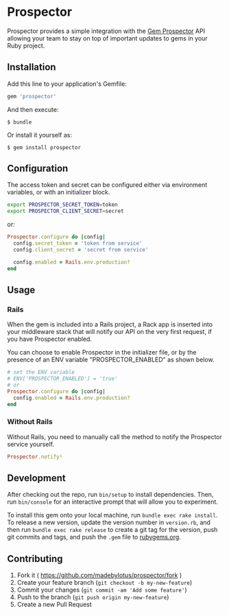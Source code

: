 # Prospector

Prospector provides a simple integration with the [Gem Prospector](http://www.gemprospector.com) API allowing your team to stay on top of important updates to gems in your Ruby project.

## Installation

Add this line to your application's Gemfile:

```ruby
gem 'prospector'
```

And then execute:

    $ bundle

Or install it yourself as:

    $ gem install prospector

## Configuration

The access token and secret can be configured either via environment variables, or with an initializer block.

```sh
export PROSPECTOR_SECRET_TOKEN=token
export PROSPECTOR_CLIENT_SECRET=secret
```

or:

```ruby
Prospector.configure do |config|
  config.secret_token = 'token from service'
  config.client_secret = 'secret from service'

  config.enabled = Rails.env.production?
end
```

## Usage

### Rails

When the gem is included into a Rails project, a Rack app is inserted into your middleware stack that will notify our API on the very first request, if you have Prospector enabled.

You can choose to enable Prospector in the initializer file, or by the presence of an ENV variable "PROSPECTOR_ENABLED" as shown below.

```ruby
# set the ENV variable
# ENV['PROSPECTOR_ENABLED'] = 'true'
# or
Prospector.configure do |config|
  config.enabled = Rails.env.production?
end
```

### Without Rails

Without Rails, you need to manually call the method to notify the Prospector service yourself.

```ruby
Prospector.notify!
```

## Development

After checking out the repo, run `bin/setup` to install dependencies. Then, run `bin/console` for an interactive prompt that will allow you to experiment.

To install this gem onto your local machine, run `bundle exec rake install`. To release a new version, update the version number in `version.rb`, and then run `bundle exec rake release` to create a git tag for the version, push git commits and tags, and push the `.gem` file to [rubygems.org](https://rubygems.org).

## Contributing

1. Fork it ( https://github.com/madebylotus/prospector/fork )
2. Create your feature branch (`git checkout -b my-new-feature`)
3. Commit your changes (`git commit -am 'Add some feature'`)
4. Push to the branch (`git push origin my-new-feature`)
5. Create a new Pull Request
